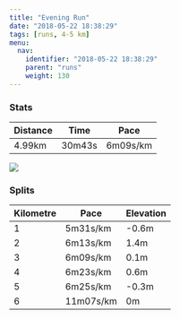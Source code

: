 ```yaml
---
title: "Evening Run"
date: "2018-05-22 18:38:29"
tags: [runs, 4-5 km]
menu:
  nav:
    identifier: "2018-05-22 18:38:29"
    parent: "runs"
    weight: 130
---
```


### Stats

| Distance | Time | Pace |
|----------|------|------|
|4.99km|30m43s|6m09s/km|

<img src='https://maps.googleapis.com/maps/api/staticmap?maptype=roadmap&path=enc:omjeI`lyL|CdJa@lFsBt@zJxEfI|OrI~[tE~_@m@eBx@jj@kArKfAwg@u@eNl@dBmGmc@cH}WqJwPyD]iGwK&key=AIzaSyAfqMeaZ1CCJFGP5cWud__oZnT_Pybg-1M&size=800x800&markers=color:yellow|label:S|53.47048,-2.26513&markers=color:green|label:F|53.47105,-2.2672600000000003'>

### Splits

| Kilometre | Pace | Elevation |
|------|------|-----------|
|1|5m31s/km|-0.6m|
|2|6m13s/km|1.4m|
|3|6m09s/km|0.1m|
|4|6m23s/km|0.6m|
|5|6m25s/km|-0.3m|
|6|11m07s/km|0m|
